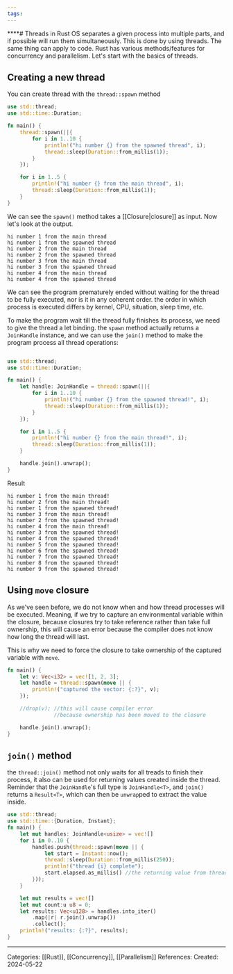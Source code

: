 ```yaml
---
tags:
---
```

****# Threads in Rust
OS separates a given process into multiple parts, and if possible will run them simultaneously. This is done by using threads. The same thing can apply to code. Rust has various methods/features for concurrency and parallelism. Let's start with the basics of threads.

## Creating a new thread
You can create thread with the ```thread::spawn``` method
``` rust
use std::thread;
use std::time::Duration;

fn main() {
	thread::spawn(||{
		for i in 1..10 {
			println!("hi number {} from the spawned thread", i);
			thread::sleep(Duration::from_millis(1));
		}
	});

	for i in 1..5 {
		println!("hi number {} from the main thread", i);
		thread::sleep(Duration::from_millis(1));
	}
}
```
We can see the ```spawn()``` method takes a [[Closure|closure]] as input. Now let's look at the output.
```
hi number 1 from the main thread
hi number 1 from the spawned thread
hi number 2 from the main thread
hi number 2 from the spawned thread
hi number 3 from the main thread
hi number 3 from the spawned thread
hi number 4 from the main thread
hi number 4 from the spawned thread
```
We can see the program prematurely ended without waiting for the thread to be fully executed, nor is it in any coherent order. the order in which process is executed differs by kernel, CPU, situation, sleep time, etc. 

To make the program wait till the thread fully finishes its process, we need to give the thread a let binding. the ```spawn``` method actually returns a ```JoinHandle``` instance, and we can use the ```join()``` method to make the program process all thread operations:
``` rust

use std::thread;
use std::time::Duration;

fn main() {
	let handle: JoinHandle = thread::spawn(||{
		for i in 1..10 {
			println!("hi number {} from the spawned thread!", i);
			thread::sleep(Duration::from_millis(1));
		}
	});

	for i in 1..5 {
		println!("hi number {} from the main thread!", i);
		thread::sleep(Duration::from_millis(1));
	}

	handle.join().unwrap();
}
```
Result
```
hi number 1 from the main thread!
hi number 2 from the main thread!
hi number 1 from the spawned thread!
hi number 3 from the main thread!
hi number 2 from the spawned thread!
hi number 4 from the main thread!
hi number 3 from the spawned thread!
hi number 4 from the spawned thread!
hi number 5 from the spawned thread!
hi number 6 from the spawned thread!
hi number 7 from the spawned thread!
hi number 8 from the spawned thread!
hi number 9 from the spawned thread!
```

## Using ```move``` closure
As we've seen before, we do not know when and how thread processes will be executed. Meaning, if we try to capture an environmental variable within the closure, because closures try to take reference rather than take full ownership, this will cause an error because the compiler does not know how long the thread will last.

This is why we need to force the closure to take ownership of the captured variable with ```move```.
``` rust
fn main() {
	let v: Vec<i32> = vec![1, 2, 3];
	let handle = thread::spawn(move || {
		println!("captured the vector: {:?}", v);
	});

	//drop(v); //this will cause compiler error
	           //because ownership has been moved to the closure

	handle.join().unwrap();
}
```

## `join()` method
the `thread::join()` method not only waits for all treads to finish their process, it also can be used for returning values created inside the thread. Reminder that the `JoinHandle`'s full type is `JoinHandle<T>`, and `join()` returns a `Result<T>`, which can then be `unwrap`ped to extract the value inside.

```rust
use std::thread;
use std::time::{Duration, Instant};
fn main() {
	let mut handles: JoinHandle<usize> = vec![]
	for i in 0..10 {
		handles.push(thread::spawn(move || {
			let start = Instant::now();
			thread::sleep(Duration::from_millis(250));
			println!("thread {i} complete");
			start.elapsed.as_millis() //the returning value from thread
		}));
	}

	let mut results = vec![]
	let mut count:u u8 = 0;
	let results: Vec<u128> = handles.into_iter()
		.map(|r| r.join().unwrap())
		.collect();
	println!("results: {:?}", results);
}
```


---
Categories: [[Rust]], [[Concurrency]], [[Parallelism]]
References:
Created: 2024-05-22
